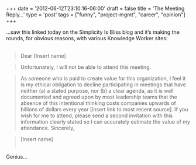 +++
date = '2012-06-12T23:10:16-06:00'
draft = false
title = 'The Meeting Reply…'
type = 'post'
tags = ["funny", "project-mgmt", "career", "opinion"]
+++

…saw this linked today on the Simplicity Is Bliss blog and it’s making the rounds, for obvious reasons, with various Knowledge Worker sites:<br /><br />

>Dear [Insert name]<br />

>Unfortunately, I will not be able to attend this meeting.<br />

>As someone who is paid to create value for this organization, I feel it is my ethical obligation to decline participating in meetings that have neither (a) a stated purpose, nor (b) a clear agenda, as it is well documented and agreed upon by most leadership teams that the absence of this intentional thinking costs companies upwards of billions of dollars every year [insert link to most recent source]. If you wish for me to attend, please send a second invitation with this information clearly stated so I can accurately estimate the value of my attendance.
Sincerely,<br />

>[Insert name]<br /><br />



Genius…